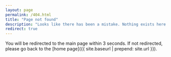 ```yaml
---
layout: page
permalink: /404.html
title: "Page not found"
description: "Looks like there has been a mistake. Nothing exists here."
redirect: true
---
```


<script>
  if (window.location.pathname.startsWith('/ai-models/')) {
    // Redirect to the React app if trying to access a react model
    window.location.href = '/ai-models/';
  }
</script>

You will be redirected to the main page within 3 seconds. If not redirected, please go back to the [home page]({{ site.baseurl | prepend: site.url }}).

